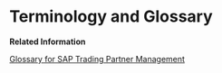 <!-- loiofd1491df3bf34be391c55d95d5f9dfa1 -->

# Terminology and Glossary

**Related Information**  


 <?sap-ot O2O class="- topic/link " href="d352b138fddb4da094314eb922b4ba1a.xml" text="" desc="" xtrc="link:1" xtrf="file:/home/builder/src/dita-all/esb1704779833497/loiocc0ab4c7365e43bbbee9eae27deb32da_en-US/src/content/localization/en-us/fd1491df3bf34be391c55d95d5f9dfa1.xml" output-class="" outputTopicFile="file:/home/builder/tp.net.sf.dita-ot/2.3/plugins/com.elovirta.dita.markdown_1.3.0/xsl/dita2markdownImpl.xsl" ?> 

[Glossary for SAP Trading Partner Management](glossary-for-sap-trading-partner-management-81860a4.md "")

